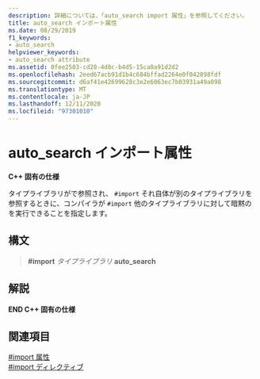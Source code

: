 ```yaml
---
description: 詳細については、「auto_search import 属性」を参照してください。
title: auto_search インポート属性
ms.date: 08/29/2019
f1_keywords:
- auto_search
helpviewer_keywords:
- auto_search attribute
ms.assetid: 0fee2503-cd28-4d8c-b4d5-15ca0a91d2d2
ms.openlocfilehash: 2eed67acb91d1b4c684bffad2264e0f042898fdf
ms.sourcegitcommit: d6af41e42699628c3e2e6063ec7b03931a49a098
ms.translationtype: MT
ms.contentlocale: ja-JP
ms.lasthandoff: 12/11/2020
ms.locfileid: "97301010"
---
```

# <a name="auto_search-import-attribute"></a>auto_search インポート属性

**C++ 固有の仕様**

タイプライブラリがで参照され、 `#import` それ自体が別のタイプライブラリを参照するときに、コンパイラが `#import` 他のタイプライブラリに対して暗黙のを実行できることを指定します。

## <a name="syntax"></a>構文

> **#import** *タイプライブラリ* **auto_search**

## <a name="remarks"></a>解説

**END C++ 固有の仕様**

## <a name="see-also"></a>関連項目

[#import 属性](../preprocessor/hash-import-attributes-cpp.md)\
[#import ディレクティブ](../preprocessor/hash-import-directive-cpp.md)
